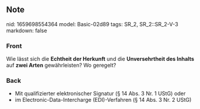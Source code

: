 ## Note
nid: 1659698554364
model: Basic-02d89
tags: SR_2, SR_2::SR_2-V-3
markdown: false

### Front
Wie lässt sich die <b>Echtheit der Herkunft</b> und die <b>Unversehrtheit des Inhalts</b> auf <b>zwei Arten</b> gewährleisten? Wo geregelt?

### Back
<ul><li>Mit qualifizierter elektronischer Signatur (§ 14 Abs. 3 Nr. 1 UStG) oder </li><li>im Electronic-Data-Intercharge (EDI)-Verfahren (§ 14 Abs. 3 Nr. 2 UStG)</li></ul>
